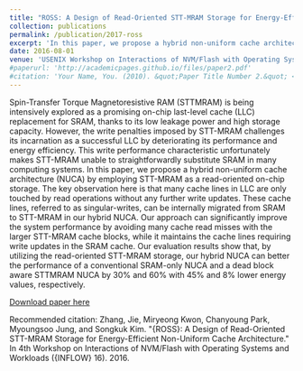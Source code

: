 ```yaml
---
title: "ROSS: A Design of Read-Oriented STT-MRAM Storage for Energy-Efficient Non-Uniform Cache Architecture"
collection: publications
permalink: /publication/2017-ross
excerpt: 'In this paper, we propose a hybrid non-uniform cache architecture (NUCA) by employing STT-MRAM as a read-oriented on-chip storage. The key observation here is that many cache lines in LLC are only touched by read operations without any further write updates. These cache lines, referred to as singular-writes, can be internally migrated from SRAM to STT-MRAM in our hybrid NUCA. Our approach can significantly improve the system performance by avoiding many cache read misses with the larger STT-MRAM cache blocks, while it maintains the cache lines requiring write updates in the SRAM cache…'
date: 2016-08-01
venue: 'USENIX Workshop on Interactions of NVM/Flash with Operating Systems and Workloads (INFLOW)'
#paperurl: 'http://academicpages.github.io/files/paper2.pdf'
#citation: 'Your Name, You. (2010). &quot;Paper Title Number 2.&quot; <i>Journal 1</i>. 1(2).'
---
```

Spin-Transfer Torque Magnetoresistive RAM (STTMRAM) is being intensively explored as a promising on-chip last-level cache (LLC) replacement for SRAM, thanks to its low leakage power and high storage capacity. However, the write penalties imposed by STT-MRAM challenges its incarnation as a successful LLC by deteriorating its performance and energy efficiency. This write performance characteristic unfortunately makes STT-MRAM unable to straightforwardly substitute SRAM in many computing systems. In this paper, we propose a hybrid non-uniform cache architecture (NUCA) by employing STT-MRAM as a read-oriented on-chip storage. The key observation here is that many cache lines in LLC are only touched by read operations without any further write updates. These cache lines, referred to as singular-writes, can be internally migrated from SRAM to STT-MRAM in our hybrid NUCA. Our approach can significantly improve the system performance by avoiding many cache read misses with the larger STT-MRAM cache blocks, while it maintains the cache lines requiring write updates in the SRAM cache. Our evaluation results show that, by utilizing the read-oriented STT-MRAM storage, our hybrid NUCA can better the performance of a conventional SRAM-only NUCA and a dead block aware STTMRAM NUCA by 30% and 60% with 45% and 8% lower energy values, respectively.

[Download paper here](https://www.usenix.org/system/files/conference/inflow16/inflow16-paper-zhang.pdf)

Recommended citation: Zhang, Jie, Miryeong Kwon, Chanyoung Park, Myoungsoo Jung, and Songkuk Kim. "{ROSS}: A Design of Read-Oriented STT-MRAM Storage for Energy-Efficient Non-Uniform Cache Architecture." In 4th Workshop on Interactions of NVM/Flash with Operating Systems and Workloads ({INFLOW} 16). 2016.